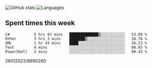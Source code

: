 ![GitHub stats](https://github-readme-stats.vercel.app/api?username=emipa606&theme=github_dark&show_icons=true) 
![Languages](https://github-readme-stats.vercel.app/api/top-langs/?username=emipa606&theme=github_dark&layout=compact)

## Spent times this week
<!--START_SECTION:waka-->
```text
C#           5 hrs 43 mins   █████████████▒░░░░░░░░░░░   53.89 % 
Other        3 hrs 3 mins    ███████▒░░░░░░░░░░░░░░░░░   28.76 % 
XML          1 hr 43 mins    ████░░░░░░░░░░░░░░░░░░░░░   16.23 % 
Text         4 mins          ░░░░░░░░░░░░░░░░░░░░░░░░░   00.65 % 
PowerShell   2 mins          ░░░░░░░░░░░░░░░░░░░░░░░░░   00.43 % 
```
<!--END_SECTION:waka-->


26012022/8690260
